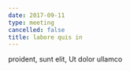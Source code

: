```yaml
---
date: 2017-09-11
type: meeting
cancelled: false
title: labore quis in
---
```

proident, sunt elit, Ut dolor ullamco